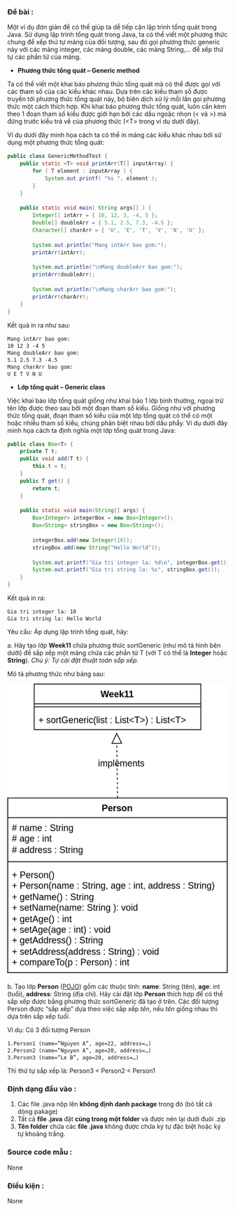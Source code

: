 ### Đề bài :

Một ví dụ đơn giản để có thể giúp ta dễ tiếp cận lập trình tổng quát trong Java. Sử dụng lập trình tổng quát trong Java, ta có thể viết một phương thức chung để xếp thứ tự mảng của đối tượng, sau đó gọi phương thức generic này với các mảng integer, các mảng double, các mảng String,… để xếp thứ tự các phần tử của mảng.

- **Phương thức tổng quát – Generic method**

Ta có thể viết một khai báo phương thức tổng quát mà có thể được gọi với các tham số của các kiểu khác nhau. Dựa trên các kiểu tham số được truyền tới phương thức tổng quát này, bộ biên dịch xử lý mỗi lần gọi phương thức một cách thích hợp. Khi khai báo phương thức tổng quát, luôn cần kèm theo 1 đoạn tham số kiểu được giới hạn bởi các dấu ngoặc nhọn (< và >) mà đứng trước kiểu trả về của phương thức (&lt;T&gt; trong ví dụ dưới đây).

Ví dụ dưới đây minh họa cách ta có thể in mảng các kiểu khác nhau bởi sử dụng một phương thức tổng quát:

```java
public class GenericMethodTest {
    public static <T> void printArr(T[] inputArray) {
        for ( T element : inputArray ) {
            System.out.printf( "%s ", element );
        }
    }

    public static void main( String args[] ) {
        Integer[] intArr = { 10, 12, 3, -4, 5 };
        Double[] doubleArr = { 5.1, 2.5, 7.3, -4.5 };
        Character[] charArr = { 'U', 'E', 'T', 'V', 'N', 'U' };

        System.out.println("Mang intArr bao gom:");
        printArr(intArr);

        System.out.println("\nMang doubleArr bao gom:");
        printArr(doubleArr);

        System.out.println("\nMang charArr bao gom:");
        printArr(charArr); 
    }
}
```

Kết quả in ra như sau:

```
Mang intArr bao gom:
10 12 3 -4 5
Mang doubleArr bao gom:
5.1 2.5 7.3 -4.5
Mang charArr bao gom:
U E T V N U
```

- **Lớp tổng quát – Generic class**

Việc khai báo lớp tổng quát giống như khai báo 1 lớp bình thường, ngoại trừ tên lớp được theo sau bởi một đoạn tham số kiểu. Giống như với phương thức tổng quát, đoạn tham số kiểu của một lớp tổng quát có thể có một hoặc nhiều tham số kiểu, chúng phân biệt nhau bởi dấu phẩy. Ví dụ dưới đây minh họa cách ta định nghĩa một lớp tổng quát trong Java:

```java
public class Box<T> {
    private T t;
    public void add(T t) {
        this.t = t;
    }
    public T get() {
        return t;
    }

    public static void main(String[] args) {
        Box<Integer> integerBox = new Box<Integer>();
        Box<String> stringBox = new Box<String>();

        integerBox.add(new Integer(10));
        stringBox.add(new String("Hello World"));

        System.out.printf("Gia tri integer la: %d\n", integerBox.get());
        System.out.printf("Gia tri string la: %s", stringBox.get());
    }
}
```

Kết quả in ra:

```
Gia tri integer la: 10  
Gia tri string la: Hello World
```
Yêu cầu: Áp dụng lập trình tổng quát, hãy:

a. Hãy tạo lớp **Week11** chứa phương thức sortGeneric (như mô tả hình bên dưới) để sắp xếp một mảng chứa các phần tử T (với T có thể là **Integer** hoặc **String**). _Chú ý: Tự cài đặt thuật toán sắp xếp._

Mô tả phương thức như bảng sau:

![Laptrinhtongquat.png](images/Laptrinhtongquat.png)

b. Tạo lớp **Person** ([POJO](https://en.wikipedia.org/wiki/Plain_old_Java_object)) gồm các thuộc tính: **name**: String (tên), **age**: int (tuổi), **address**: String (địa chỉ). Hãy cài đặt lớp **Person** thích hợp để có thể sắp xếp được bằng phương thức sortGeneric đã tạo ở trên. Các đối tượng Person được “sắp xếp” dựa theo việc sắp xếp _tên_, nếu _tên_ giống nhau thì dựa trên sắp xếp _tuổi_.

Ví dụ: Có 3 đối tượng Person

```
1.Person1 (name=”Nguyen A”, age=22, address=…)
2.Person2 (name=”Nguyen A”, age=20, address=…)
3.Person3 (name=”Le B”, age=20, address=…)
```

Thì thứ tự sắp xếp là: Person3 < Person2 < Person1

### Định dạng đầu vào :

1. Các file .java nộp lên **không định danh package** trong đó (bỏ tất cả dòng pakage)
2. Tất cả **file .java** đặt **cùng trong một folder** và được nén lại dưới đuôi .zip
3. **Tên folder** chứa các **file .java** không được chứa ký tự đặc biệt hoặc ký tự khoảng trắng.

### Source code mẫu :

None

### Điều kiện :

None